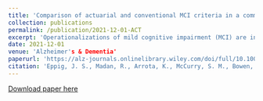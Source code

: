 ```yaml
---
title: 'Comparison of actuarial and conventional MCI criteria in a community‐based prospective cohort study: The Adult Changes in Thought (ACT) study'
collection: publications
permalink: /publication/2021-12-01-ACT
excerpt: 'Operationalizations of mild cognitive impairment (MCI) are inconsistent. Actuarial criteria have been proposed to improve accuracy. We investigated dementia and Alzheimer’s disease (AD) conversion for conventional versus actuarial MCI criteria in a community‐based prospective cohort study.'
date: 2021-12-01
venue: 'Alzheimer's & Dementia'
paperurl: 'https://alz-journals.onlinelibrary.wiley.com/doi/full/10.1002/alz.056303'
citation: 'Eppig, J. S., Madan, R., Arrota, K., McCurry, S. M., Bowen, J. D., McCormick, W., ... & Trittschuh, E. H. (2021). Comparison of actuarial and conventional MCI criteria in a community‐based prospective cohort study: The Adult Changes in Thought (ACT) study. Alzheimer's & Dementia, 17, e056303.'
---
```


[Download paper here](https://alz-journals.onlinelibrary.wiley.com/doi/full/10.1002/alz.056303)
